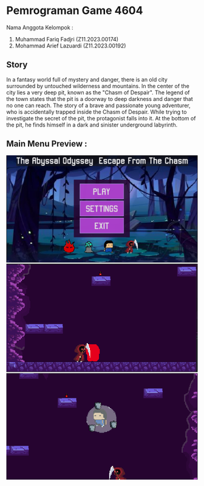 # Pemrograman Game 4604

Nama Anggota Kelompok :

1. Muhammad Fariq Fadjri (Z11.2023.00174)
2. Mohammad Arief Lazuardi (Z11.2023.00192)

## Story

In a fantasy world full of mystery and danger, there is an old city surrounded by untouched wilderness and mountains. In the center of the city lies a very deep pit, known as the "Chasm of Despair". The legend of the town states that the pit is a doorway to deep darkness and danger that no one can reach.
The story of a brave and passionate young adventurer, who is accidentally trapped inside the Chasm of Despair. While trying to investigate the secret of the pit, the protagonist falls into it. At the bottom of the pit, he finds himself in a dark and sinister underground labyrinth.

## Main Menu Preview :

![image](https://github.com/AriefLazuardi/PemrogramanGame4604/blob/main/The_Abyssal_Odyssey_EFTC/ui/main_menu.png)
![image](https://github.com/AriefLazuardi/PemrogramanGame4604/blob/main/The_Abyssal_Odyssey_EFTC/ui/gameplay1.png)
![image](https://github.com/AriefLazuardi/PemrogramanGame4604/blob/main/The_Abyssal_Odyssey_EFTC/ui/gameplay2.png)
